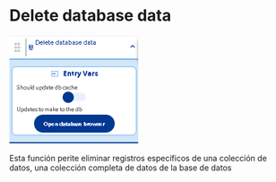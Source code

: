 # Delete database data

![](../../../../.gitbook/assets/image%20%28341%29.png)

Esta función perite eliminar registros específicos de una colección de datos, una colección completa de datos de la base de datos 

